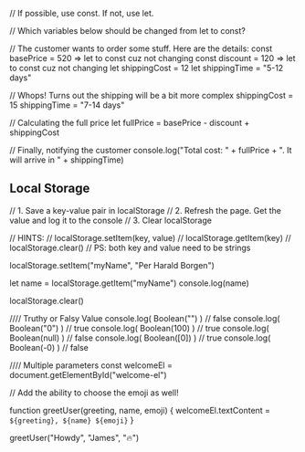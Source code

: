 // If possible, use const. If not, use let.

// Which variables below should be changed from let to const?

// The customer wants to order some stuff. Here are the details:
const basePrice = 520  => let to const cuz not changing
const discount = 120   => let to const cuz not changing
let shippingCost = 12
let shippingTime = "5-12 days"

// Whops! Turns out the shipping will be a bit more complex
shippingCost = 15
shippingTime = "7-14 days"

// Calculating the full price
let fullPrice = basePrice - discount + shippingCost

// Finally, notifying the customer
console.log("Total cost: " + fullPrice + ". It will arrive in " + shippingTime)


## Local Storage 
// 1. Save a key-value pair in localStorage
// 2. Refresh the page. Get the value and log it to the console
// 3. Clear localStorage

// HINTS:
// localStorage.setItem(key, value)
// localStorage.getItem(key)
// localStorage.clear()
// PS: both key and value need to be strings

localStorage.setItem("myName", "Per Harald Borgen")

let name = localStorage.getItem("myName")
console.log(name)

localStorage.clear()


//// Truthy or Falsy Value
console.log(  Boolean("")   ) // false
console.log(  Boolean("0")  ) // true
console.log(  Boolean(100)  ) // true
console.log(  Boolean(null) ) // false
console.log(  Boolean([0])  ) // true
console.log(  Boolean(-0)   ) // false


//// Multiple parameters
const welcomeEl = document.getElementById("welcome-el")

// Add the ability to choose the emoji as well!

function greetUser(greeting, name, emoji) {
    welcomeEl.textContent = `${greeting}, ${name} ${emoji}`
}

greetUser("Howdy", "James", "🔥")